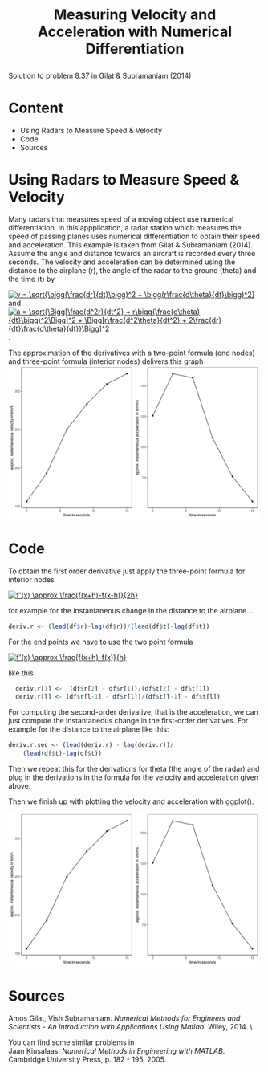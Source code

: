 # <p align='center'>Measuring Velocity and Acceleration with Numerical Differentiation</p>
Solution to problem 8.37 in Gilat \& Subramaniam (2014)

# Content
* Using Radars to Measure Speed & Velocity
* Code
* Sources

# Using Radars to Measure Speed & Velocity
Many radars that measures speed of a moving object use numerical differentiation. 
In this appplication, a radar station which measures the speed of passing planes uses numerical differentiation to obtain their speed and acceleration. This example is taken from Gilat \& Subramaniam (2014). Assume the angle and distance towards an aircraft is recorded every three seconds. The velocity and acceleration can be determined using the distance to the airplane (r), the angle of the radar to the ground (theta) and the time (t) by 

<a href="https://www.codecogs.com/eqnedit.php?latex=v&space;=&space;\sqrt{\bigg(\frac{dr}{dt}\bigg)^2&space;&plus;&space;\bigg(r\frac{d\theta}{dt}\bigg)^2}" target="_blank"><img src="https://latex.codecogs.com/gif.latex?v&space;=&space;\sqrt{\bigg(\frac{dr}{dt}\bigg)^2&space;&plus;&space;\bigg(r\frac{d\theta}{dt}\bigg)^2}" title="v = \sqrt{\bigg(\frac{dr}{dt}\bigg)^2 + \bigg(r\frac{d\theta}{dt}\bigg)^2}" /></a> \
 and \
<a href="https://www.codecogs.com/eqnedit.php?latex=a&space;=&space;\sqrt{\Bigg[\frac{d^2r}{dt^2}&space;&plus;&space;r\bigg(\frac{d\theta}{dt}\bigg)^2\Bigg]^2&space;&plus;&space;\Bigg[r\frac{d^2\theta}{dt^2}&space;&plus;&space;2\frac{dr}{dt}\frac{d\theta}{dt}}\Bigg]^2" target="_blank"><img src="https://latex.codecogs.com/gif.latex?a&space;=&space;\sqrt{\Bigg[\frac{d^2r}{dt^2}&space;&plus;&space;r\bigg(\frac{d\theta}{dt}\bigg)^2\Bigg]^2&space;&plus;&space;\Bigg[r\frac{d^2\theta}{dt^2}&space;&plus;&space;2\frac{dr}{dt}\frac{d\theta}{dt}}\Bigg]^2" title="a = \sqrt{\Bigg[\frac{d^2r}{dt^2} + r\bigg(\frac{d\theta}{dt}\bigg)^2\Bigg]^2 + \Bigg[r\frac{d^2\theta}{dt^2} + 2\frac{dr}{dt}\frac{d\theta}{dt}}\Bigg]^2" /></a>.

The approximation of the derivatives with a two-point formula (end nodes) and three-point formula (interior nodes) delivers this graph 
\
<img src="RadarSpeed.jpg" width="500">

# Code 

To obtain the first order derivative just apply the three-point formula for interior nodes 

<a href="https://www.codecogs.com/eqnedit.php?latex=f'(x)&space;\approx&space;\frac{f(x&plus;h)-f(x-h)}{2h}" target="_blank"><img src="https://latex.codecogs.com/gif.latex?f'(x)&space;\approx&space;\frac{f(x&plus;h)-f(x-h)}{2h}" title="f'(x) \approx \frac{f(x+h)-f(x-h)}{2h}" /></a>

for example for the instantaneous change in the distance to the airplane...
```r
deriv.r <- (lead(df$r)-lag(df$r))/(lead(df$t)-lag(df$t))
```
For the end points we have to use the two point formula

<a href="https://www.codecogs.com/eqnedit.php?latex=f'(x)&space;\approx&space;\frac{f(x&plus;h)-f(x)}{h}" target="_blank"><img src="https://latex.codecogs.com/gif.latex?f'(x)&space;\approx&space;\frac{f(x&plus;h)-f(x)}{h}" title="f'(x) \approx \frac{f(x+h)-f(x)}{h}" /></a>

like this

```r
  deriv.r[1] <-  (df$r[2] - df$r[1])/(df$t[2] - df$t[1])
  deriv.r[l] <- (df$r[l-1] - df$r[l])/(df$t[l-1] - df$t[l])
```

For computing the second-order derivative, that is the acceleration, we can just compute the instantaneous change in the first-order derivatives.
For example for the distance to the airplane like this:

```r
deriv.r.sec <- (lead(deriv.r) - lag(deriv.r))/
    (lead(df$t)-lag(df$t))
```

Then we repeat this for the derivations for theta (the angle of the radar) and plug in the derivations in the formula for the velocity and acceleration given above.

Then we finish up with plotting the velocity and acceleration with ggplot().

<img src="RadarSpeed.jpg" width="500">

# Sources
Amos Gilat, Vish Subramaniam. *Numerical Methods for Engineers and Scientists - An Introduction with Applications Using Matlab*. Wiley, 2014. \

You can find some similar problems in \
Jaan Kiusalaas. *Numerical Methods in Engineering with MATLAB*. Cambridge University Press, p. 182 - 195, 2005.
